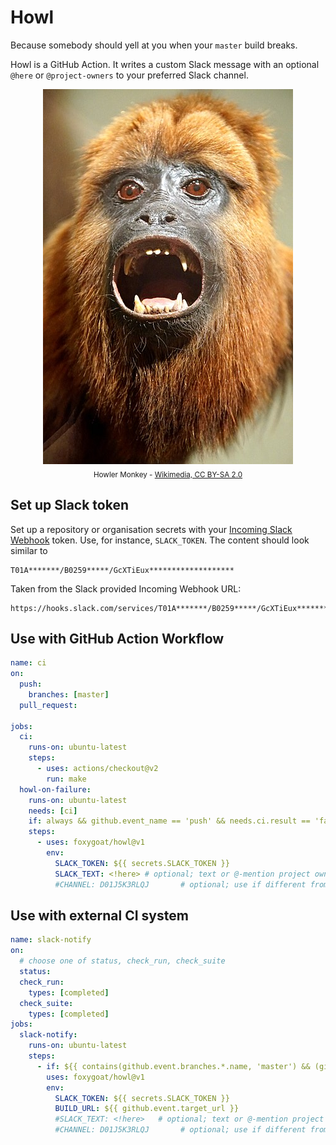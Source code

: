 # Howl

Because somebody should yell at you when your `master` build breaks.

Howl is a GitHub Action. It writes a custom Slack message with an
optional `@here` or `@project-owners` to your preferred Slack channel.

<div style="text-align:center;width:100%">
  <img src="howler.jpeg" alt="Howler Monkey"/>
  <br/>
  <sub>Howler Monkey -
    <a href="https://commons.wikimedia.org/wiki/File:DSC09108_-_Guyanan_Red_Howler_Monkey_(36384553204).jpg">
      Wikimedia, CC BY-SA 2.0
    </a>
  </sub>
</div>

## Set up Slack token

Set up a repository or organisation secrets with your [Incoming Slack
Webhook] token. Use, for instance, `SLACK_TOKEN`. The content should
look similar to

    T01A*******/B0259*****/GcXTiEux*******************

Taken from the Slack provided Incoming Webhook URL:

    https://hooks.slack.com/services/T01A*******/B0259*****/GcXTiEux*******************

[Incoming Slack Webhook]: https://slack.com/intl/en-au/help/articles/115005265063-Incoming-webhooks-for-Slack

## Use with GitHub Action Workflow

```yaml
name: ci
on:
  push:
    branches: [master]
  pull_request:

jobs:
  ci:
    runs-on: ubuntu-latest
    steps:
      - uses: actions/checkout@v2
        run: make
  howl-on-failure:
    runs-on: ubuntu-latest
    needs: [ci]
    if: always && github.event_name == 'push' && needs.ci.result == 'failure'
    steps:
      - uses: foxygoat/howl@v1
        env:
          SLACK_TOKEN: ${{ secrets.SLACK_TOKEN }}
          SLACK_TEXT: <!here> # optional; text or @-mention project owners by slack member ID, e.g. <@U0LAN0Z89>
          #CHANNEL: D01J5K3RLQJ       # optional; use if different from slack webhook setup, take from channel URL
```

## Use with external CI system

```yaml
name: slack-notify
on:
  # choose one of status, check_run, check_suite
  status:
  check_run:
    types: [completed]
  check_suite:
    types: [completed]
jobs:
  slack-notify:
    runs-on: ubuntu-latest
    steps:
      - if: ${{ contains(github.event.branches.*.name, 'master') && (github.event.state == 'failure' || github.event.state == 'error')}}
        uses: foxygoat/howl@v1
        env:
          SLACK_TOKEN: ${{ secrets.SLACK_TOKEN }}
          BUILD_URL: ${{ github.event.target_url }}
          #SLACK_TEXT: <!here>   # optional; text or @-mention project owners by slack member ID, e.g. <@U0LAN0Z89>
          #CHANNEL: D01J5K3RLQJ       # optional; use if different from slack webhook setup, take from channel URL
```
